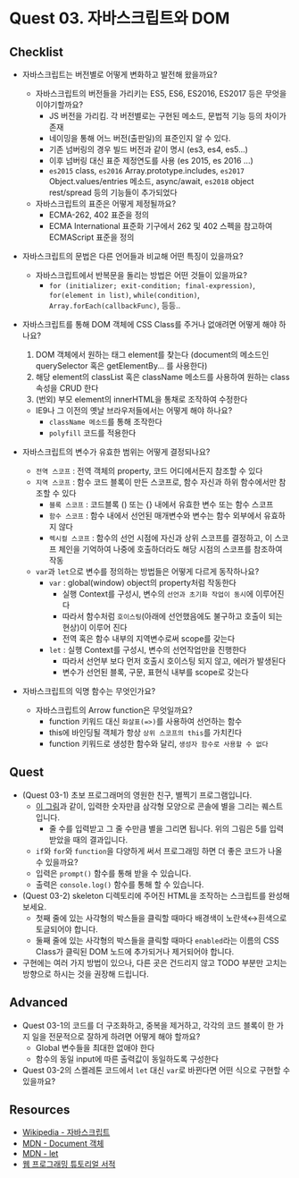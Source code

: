 # Quest 03. 자바스크립트와 DOM

## Checklist
* 자바스크립트는 버전별로 어떻게 변화하고 발전해 왔을까요?
  * 자바스크립트의 버전들을 가리키는 ES5, ES6, ES2016, ES2017 등은 무엇을 이야기할까요?
    - JS 버전을 가리킴. 각 버전별로는 구현된 메소드, 문법적 기능 등의 차이가 존재
    - 네이밍을 통해 어느 버전(출판일)의 표준인지 알 수 있다.
    - 기존 넘버링의 경우 빌드 버전과 같이 명시 (es3, es4, es5...)
    - 이후 넘버링 대신 표준 제정연도를 사용 (es 2015, es 2016 ...)
    - `es2015` class, `es2016` Array.prototype.includes, `es2017` Object.values/entries 메소드, async/await, `es2018` object rest/spread 등의 기능들이 추가되었다
  * 자바스크립트의 표준은 어떻게 제정될까요?
    - ECMA-262, 402 표준을 정의
    - ECMA International 표준화 기구에서 262 및 402 스펙을 참고하여 ECMAScript 표준을 정의
* 자바스크립트의 문법은 다른 언어들과 비교해 어떤 특징이 있을까요?
  * 자바스크립트에서 반복문을 돌리는 방법은 어떤 것들이 있을까요?
    - `for (initializer; exit-condition; final-expression)`, `for(element in list)`, `while(condition)`, `Array.forEach(callbackFunc)`, 등등..
* 자바스크립트를 통해 DOM 객체에 CSS Class를 주거나 없애려면 어떻게 해야 하나요?
  1. DOM 객체에서 원하는 태그 element를 찾는다 (document의 메소드인 querySelector 혹은 getElementBy... 를 사용한다)
  2. 해당 element의 classList 혹은 className 메소드를 사용하여 원하는 class 속성을 CRUD 한다
  3. (번외) 부모 element의 innerHTML을 통채로 조작하여 수정한다
  * IE9나 그 이전의 옛날 브라우저들에서는 어떻게 해야 하나요?
    - `className 메소드`를 통해 조작한다
    - `polyfill` 코드를 적용한다
* 자바스크립트의 변수가 유효한 범위는 어떻게 결정되나요?
  - `전역 스코프` : 전역 객체의 property, 코드 어디에서든지 참조할 수 있다
  - `지역 스코프` : 함수 코드 블록이 만든 스코프로, 함수 자신과 하위 함수에서만 참조할 수 있다
    - `블록 스코프` : 코드블록 () 또는 {} 내에서 유효한 변수 또는 함수 스코프
    - `함수 스코프` : 함수 내에서 선언된 매개변수와 변수는 함수 외부에서 유효하지 않다
    - `렉시컬 스코프` : 함수의 선언 시점에 자신과 상위 스코프를 결정하고, 이 스코프 체인을 기억하여 나중에 호출하더라도 해당 시점의 스코프를 참조하여 작동
  * `var`과 `let`으로 변수를 정의하는 방법들은 어떻게 다르게 동작하나요?
    - `var` : global(window) object의 property처럼 작동한다
      - 실행 Context를 구성시, 변수의 `선언과 초기화 작업이 동시`에 이루어진다
      - 따라서 함수처럼 `호이스팅`(아래에 선언했음에도 불구하고 호출이 되는 현상)이 이루어 진다
      - 전역 혹은 함수 내부의 지역변수로써 scope를 갖는다
    - `let` : 실행 Context를 구성시, 변수의 선언작업만을 진행한다
      - 따라서 선언부 보다 먼저 호출시 호이스팅 되지 않고, 에러가 발생된다
      - 변수가 선언된 블록, 구문, 표현식 내부를 scope로 갖는다

* 자바스크립트의 익명 함수는 무엇인가요?
  * 자바스크립트의 Arrow function은 무엇일까요?
    - function 키워드 대신 `화살표(=>)`를 사용하여 선언하는 함수
    - this에 바인딩될 객체가 항상 `상위 스코프의 this`를 가치킨다
    - function 키워드로 생성한 함수와 달리, `생성자 함수로 사용할 수 없다`

## Quest
* (Quest 03-1) 초보 프로그래머의 영원한 친구, 별찍기 프로그램입니다.
  * [이 그림](jsStars.png)과 같이, 입력한 숫자만큼 삼각형 모양으로 콘솔에 별을 그리는 퀘스트 입니다.
    * 줄 수를 입력받고 그 줄 수만큼 별을 그리면 됩니다. 위의 그림은 5를 입력받았을 때의 결과입니다.
  * `if`와 `for`와 `function`을 다양하게 써서 프로그래밍 하면 더 좋은 코드가 나올 수 있을까요?
  * 입력은 `prompt()` 함수를 통해 받을 수 있습니다.
  * 출력은 `console.log()` 함수를 통해 할 수 있습니다.
* (Quest 03-2) skeleton 디렉토리에 주어진 HTML을 조작하는 스크립트를 완성해 보세요.
  * 첫째 줄에 있는 사각형의 박스들을 클릭할 때마다 배경색이 노란색↔흰색으로 토글되어야 합니다.
  * 둘째 줄에 있는 사각형의 박스들을 클릭할 때마다 `enabled`라는 이름의 CSS Class가 클릭된 DOM 노드에 추가되거나 제거되어야 합니다.
* 구현에는 여러 가지 방법이 있으나, 다른 곳은 건드리지 않고 TODO 부분만 고치는 방향으로 하시는 것을 권장해 드립니다.

## Advanced
* Quest 03-1의 코드를 더 구조화하고, 중복을 제거하고, 각각의 코드 블록이 한 가지 일을 전문적으로 잘하게 하려면 어떻게 해야 할까요?
  - Global 변수들을 최대한 없애야 한다
  - 함수의 동일 input에 따른 출력값이 동일하도록 구성한다
* Quest 03-2의 스켈레톤 코드에서 `let` 대신 `var`로 바뀐다면 어떤 식으로 구현할 수 있을까요?

## Resources
- [Wikipedia - 자바스크립트](https://ko.wikipedia.org/wiki/%EC%9E%90%EB%B0%94%EC%8A%A4%ED%81%AC%EB%A6%BD%ED%8A%B8)
- [MDN - Document 객체](https://developer.mozilla.org/ko/docs/Web/API/Document)
- [MDN - let](https://developer.mozilla.org/ko/docs/Web/JavaScript/Reference/Statements/let)
- [웹 프로그래밍 튜토리얼 서적](https://poiemaweb.com)